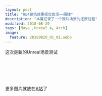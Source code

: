```yaml
---
layout: post
title: "UE4建筑效果视觉表现——阁楼"
description: "本篇记录了一个照片场景的还原过程"
modified: 2018-08-20
tags: [Maya ,Unreal 4, Arch]
image:
  feature: 20180820_01_01.webp
---
```


这次是新的Unreal场景测试

<figure>
 <img src="https://cdna.artstation.com/p/assets/images/images/012/409/916/large/matrix-64-highresscreenshot-00004-00025-06.jpg?1534670561" alt="">
</figure>

<figure>
 <img src="https://cdnb.artstation.com/p/assets/images/images/012/409/823/large/matrix-64-highresscreenshot00001.jpg?1534670146" alt="">
</figure>

<figure>
 <img src="https://cdnb.artstation.com/p/assets/images/images/012/409/931/large/matrix-64-highresscreenshot-00004-00025-04.jpg?1534670576" alt="">
</figure>

<figure>
 <img src="https://cdnb.artstation.com/p/assets/images/images/012/409/929/large/matrix-64-highresscreenshot-00004-00025-09.jpg?1534670576" alt="">
</figure>

<figure>
 <img src="https://cdnb.artstation.com/p/assets/images/images/012/409/909/large/matrix-64-highresscreenshot-00004-00025-20.jpg?1534670545" alt="">
</figure>

<figure>
 <img src="https://cdna.artstation.com/p/assets/images/images/012/409/928/large/matrix-64-highresscreenshot-00004-00025-19.jpg?1534670573" alt="">
</figure>

更多图片就放在[A站](https://www.artstation.com/artwork/eOBwZ)了